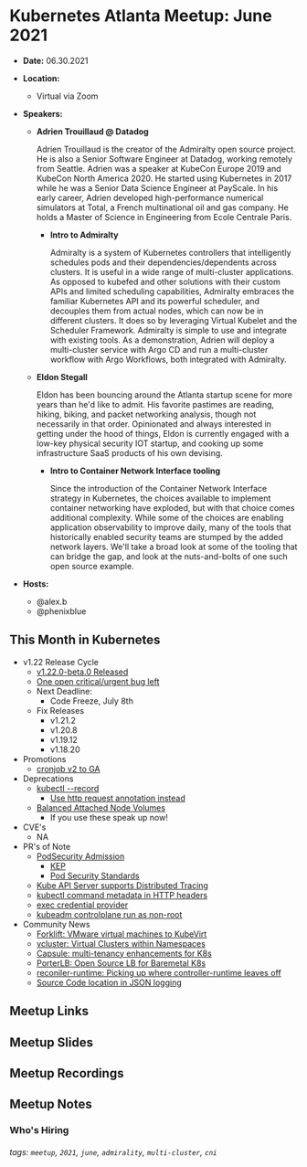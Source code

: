# Kubernetes Atlanta Meetup: June 2021<!--Month Year-->

- **Date:** 06.30.2021<!--date as MM.DD.YYYY-->
- **Location:**
    - Virtual via Zoom
- **Speakers:**
    - **Adrien Trouillaud @ Datadog**
    
        Adrien Trouillaud is the creator of the Admiralty open source project. He is also a Senior Software Engineer at Datadog, working remotely from Seattle. Adrien was a speaker at KubeCon Europe 2019 and KubeCon North America 2020. He started using Kubernetes in 2017 while he was a Senior Data Science Engineer at PayScale. In his early career, Adrien developed high-performance numerical simulators at Total, a French multinational oil and gas company. He holds a Master of Science in Engineering from Ecole Centrale Paris.
        
        - **Intro to Admiralty**<!--presentation title-->

            Admiralty is a system of Kubernetes controllers that intelligently schedules pods and their dependencies/dependents across clusters. It is useful in a wide range of multi-cluster applications. As opposed to kubefed and other solutions with their custom APIs and limited scheduling capabilities, Admiralty embraces the familiar Kubernetes API and its powerful scheduler, and decouples them from actual nodes, which can now be in different clusters. It does so by leveraging Virtual Kubelet and the Scheduler Framework. Admiralty is simple to use and integrate with existing tools. As a demonstration, Adrien will deploy a multi-cluster service with Argo CD and run a multi-cluster workflow with Argo Workflows, both integrated with Admiralty.
            
    - **Eldon Stegall**

        Eldon has been bouncing around the Atlanta startup scene for more years than he'd like to admit. His favorite pastimes are reading, hiking, biking, and packet networking analysis, though not necessarily in that order. Opinionated and always interested in getting under the hood of things, Eldon is currently engaged with a low-key physical security IOT startup, and cooking up some infrastructure SaaS products of his own devising.

        - **Intro to Container Network Interface tooling**<!--presentation title-->

            Since the introduction of the Container Network Interface strategy in Kubernetes, the choices available to implement container networking have exploded, but with that choice comes additional complexity. While some of the choices are enabling application observability to improve daily, many of the tools that historically enabled security teams are stumped by the added network layers. We'll take a broad look at some of the tooling that can bridge the gap, and look at the nuts-and-bolts of one such open source example.



- **Hosts:**
    - @alex.b
    - @phenixblue

## This Month in Kubernetes

- v1.22 Release Cycle
    - [v1.22.0-beta.0 Released](https://github.com/kubernetes/kubernetes/releases/tag/v1.22.0-beta.0)
    - [One open critical/urgent bug left](https://github.com/kubernetes/kubernetes/issues/100914)
    - Next Deadline: 
        -  Code Freeze, July 8th
    - Fix Releases
        - v1.21.2
        - v1.20.8
        - v1.19.12
        - v1.18.20
- Promotions
    - [cronjob v2 to GA](https://github.com/kubernetes/kubernetes/pull/102529)
- Deprecations
    - [kubectl --record](https://github.com/kubernetes/kubernetes/pull/102873)
        - [Use http request annotation instead](https://github.com/kubernetes/enhancements/tree/master/keps/sig-cli/859-kubectl-headers)
    - [Balanced Attached Node Volumes](https://github.com/kubernetes/kubernetes/pull/60525/)
        - If you use these speak up now!
- CVE's
    - NA
- PR's of Note
    - [PodSecurity Admission](https://github.com/kubernetes/kubernetes/pull/103099)
        - [KEP](https://github.com/kubernetes/enhancements/tree/master/keps/sig-auth/2579-psp-replacement)
        - [Pod Security Standards](https://kubernetes.io/docs/concepts/security/pod-security-standards/)
    - [Kube API Server supports Distributed Tracing](https://github.com/kubernetes/kubernetes/pull/94942)
    - [kubectl command metadata in HTTP headers](https://github.com/kubernetes/enhancements/issues/859)
    - [exec credential provider](https://github.com/kubernetes/kubernetes/pull/99310)
    - [kubeadm controlplane run as non-root](https://github.com/kubernetes/kubernetes/pull/102759)
- Community News
    - [Forklift: VMware virtual machines to KubeVirt](https://github.com/konveyor/forklift-documentation)
    - [vcluster: Virtual Clusters within Namespaces](https://github.com/loft-sh/vcluster)
    - [Capsule: multi-tenancy enhancements for K8s](https://github.com/clastix/capsule)
    - [PorterLB: Open Source LB for Baremetal K8s](https://github.com/kubesphere/porterlb)
    - [reconiler-runtime: Picking up where controller-runtime leaves off](https://github.com/vmware-labs/reconciler-runtime)
    - [Source Code location in JSON logging](https://github.com/kubernetes/kubernetes/pull/102437)

## Meetup Links

## Meetup Slides

## Meetup Recordings

## Meetup Notes

### Who's Hiring 

<!--Company Name: Positions hiring for (link to hiring page), Contact Name/email/etc-->

###### tags: `meetup`, `2021`, `june`, `admirality`, `multi-cluster`, `cni` <!--Add additional tags for `year`, `month` and anything else pertinent-->